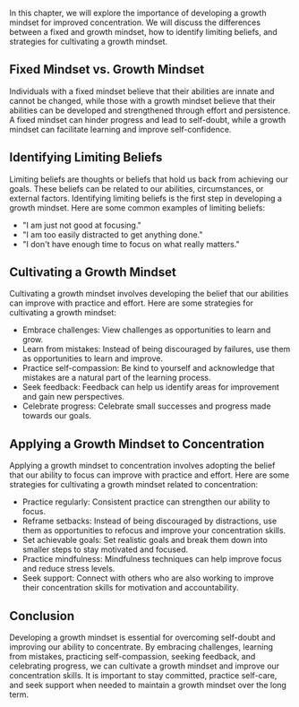 
In this chapter, we will explore the importance of developing a growth mindset for improved concentration. We will discuss the differences between a fixed and growth mindset, how to identify limiting beliefs, and strategies for cultivating a growth mindset.

Fixed Mindset vs. Growth Mindset
--------------------------------

Individuals with a fixed mindset believe that their abilities are innate and cannot be changed, while those with a growth mindset believe that their abilities can be developed and strengthened through effort and persistence. A fixed mindset can hinder progress and lead to self-doubt, while a growth mindset can facilitate learning and improve self-confidence.

Identifying Limiting Beliefs
----------------------------

Limiting beliefs are thoughts or beliefs that hold us back from achieving our goals. These beliefs can be related to our abilities, circumstances, or external factors. Identifying limiting beliefs is the first step in developing a growth mindset. Here are some common examples of limiting beliefs:

* "I am just not good at focusing."
* "I am too easily distracted to get anything done."
* "I don't have enough time to focus on what really matters."

Cultivating a Growth Mindset
----------------------------

Cultivating a growth mindset involves developing the belief that our abilities can improve with practice and effort. Here are some strategies for cultivating a growth mindset:

* Embrace challenges: View challenges as opportunities to learn and grow.
* Learn from mistakes: Instead of being discouraged by failures, use them as opportunities to learn and improve.
* Practice self-compassion: Be kind to yourself and acknowledge that mistakes are a natural part of the learning process.
* Seek feedback: Feedback can help us identify areas for improvement and gain new perspectives.
* Celebrate progress: Celebrate small successes and progress made towards our goals.

Applying a Growth Mindset to Concentration
------------------------------------------

Applying a growth mindset to concentration involves adopting the belief that our ability to focus can improve with practice and effort. Here are some strategies for cultivating a growth mindset related to concentration:

* Practice regularly: Consistent practice can strengthen our ability to focus.
* Reframe setbacks: Instead of being discouraged by distractions, use them as opportunities to refocus and improve your concentration skills.
* Set achievable goals: Set realistic goals and break them down into smaller steps to stay motivated and focused.
* Practice mindfulness: Mindfulness techniques can help improve focus and reduce stress levels.
* Seek support: Connect with others who are also working to improve their concentration skills for motivation and accountability.

Conclusion
----------

Developing a growth mindset is essential for overcoming self-doubt and improving our ability to concentrate. By embracing challenges, learning from mistakes, practicing self-compassion, seeking feedback, and celebrating progress, we can cultivate a growth mindset and improve our concentration skills. It is important to stay committed, practice self-care, and seek support when needed to maintain a growth mindset over the long term.
